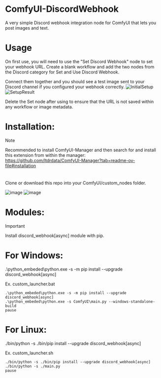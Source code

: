 # ComfyUI-DiscordWebhook
A very simple Discord webhook integration node for ComfyUI that lets you post images and text.

# Usage
On first use, you will need to use the "Set Discord Webhook" node to set your webhook URL. Create a blank workflow and add the two nodes from the Discord category for Set and Use Discord Webhook.

Connect them together and you should see a test image sent to your Discord channel if you configured your webhook correctly.
![InitialSetup](https://github.com/user-attachments/assets/17f6d333-612f-44fa-9814-b5144104eefb)
![SetupResult](https://github.com/user-attachments/assets/fc4bfde1-81c1-4302-95ac-5d7540b26d98)

Delete the Set node after using to ensure that the URL is not saved within any workflow or image metadata.


# Installation: 
> [!NOTE]  
> Recommended to install ComfyUI-Manager and then search for and install this extension from within the manager: https://github.com/ltdrdata/ComfyUI-Manager?tab=readme-ov-file#installation
# 

Clone or download this repo into your ComfyUI/custom_nodes folder.


![image](https://github.com/user-attachments/assets/71450181-a788-4fc7-ad5f-236c994100c1)
![image](https://github.com/user-attachments/assets/eb5a0bc5-1c7f-4aec-9bb6-e7a11de946b8)


# Modules: 
> [!IMPORTANT]  
> Install discord_webhook[async] module with pip.
#

# For Windows:
.\python_embeded\python.exe -s -m pip install --upgrade discord_webhook[async]

Ex. custom_launcher.bat
```
.\python_embeded\python.exe -s -m pip install --upgrade discord_webhook[async]
.\python_embeded\python.exe -s ComfyUI\main.py --windows-standalone-build
pause
```

# For Linux:

./bin/python -s ./bin/pip install --upgrade discord_webhook[async]

Ex. custom_launcher.sh
```
./bin/python -s ./bin/pip install --upgrade discord_webhook[async]
./bin/python -s ./main.py
pause
```
